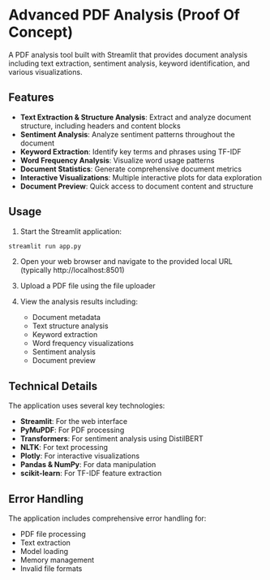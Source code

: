 # Advanced PDF Analysis (Proof Of Concept)

A PDF analysis tool built with Streamlit that provides document analysis including text extraction, sentiment analysis, keyword identification, and various visualizations.

## Features

- **Text Extraction & Structure Analysis**: Extract and analyze document structure, including headers and content blocks
- **Sentiment Analysis**: Analyze sentiment patterns throughout the document
- **Keyword Extraction**: Identify key terms and phrases using TF-IDF
- **Word Frequency Analysis**: Visualize word usage patterns
- **Document Statistics**: Generate comprehensive document metrics
- **Interactive Visualizations**: Multiple interactive plots for data exploration
- **Document Preview**: Quick access to document content and structure

## Usage

1. Start the Streamlit application:
```bash
streamlit run app.py
```

2. Open your web browser and navigate to the provided local URL (typically http://localhost:8501)

3. Upload a PDF file using the file uploader

4. View the analysis results including:
   - Document metadata
   - Text structure analysis
   - Keyword extraction
   - Word frequency visualizations
   - Sentiment analysis
   - Document preview

## Technical Details

The application uses several key technologies:
- **Streamlit**: For the web interface
- **PyMuPDF**: For PDF processing
- **Transformers**: For sentiment analysis using DistilBERT
- **NLTK**: For text processing
- **Plotly**: For interactive visualizations
- **Pandas & NumPy**: For data manipulation
- **scikit-learn**: For TF-IDF feature extraction

## Error Handling

The application includes comprehensive error handling for:
- PDF file processing
- Text extraction
- Model loading
- Memory management
- Invalid file formats
